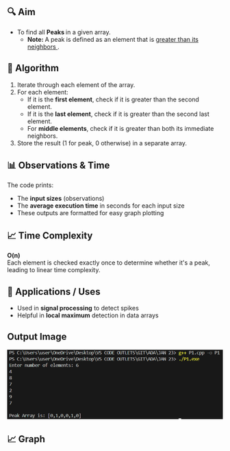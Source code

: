 <!-- Part 1: Aim -->
## 🔍 Aim
<p>
<ul>
<li> To find all <b> Peaks </b> in a given array.
<ul> <li> <b> Note: </b> A peak is defined as an element that is <u> greater than its neighbors </u>. </li> </ul>
</li>
</ul>
</p>

## 🧠 Algorithm
1. Iterate through each element of the array.
2. For each element:
   - If it is the **first element**, check if it is greater than the second element.
   - If it is the **last element**, check if it is greater than the second last element.
   - For **middle elements**, check if it is greater than both its immediate neighbors.
3. Store the result (1 for peak, 0 otherwise) in a separate array.
<!-- 
4. Measure the runtime for different input sizes and calculate the average over 100 iterations for each size.
5. Output the observation array and time array for plotting time complexity.
-->

## 📊 Observations & Time
The code prints:
- The **input sizes** (observations)
- The **average execution time** in seconds for each input size
- These outputs are formatted for easy graph plotting

## 📈 Time Complexity
**O(n)**  
Each element is checked exactly once to determine whether it's a peak, leading to linear time complexity.

## 🚀 Applications / Uses
- Used in **signal processing** to detect spikes
- Helpful in **local maximum** detection in data arrays
<!-- - Common interview question for practicing array manipulation and algorithm analysis -->

## Output Image
![Output](OUTPUT%20IMAGES/P1%20%5Bcpp%5D.png "Text to show on mouseover")
## 📈 Graph
